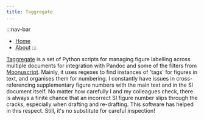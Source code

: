 ```yaml
---
title: Taggregate
...
```


:::nav-bar
- [Home](index.html)
- [About](about.html)
:::

[Taggregate](https://github.com/Will-Robin/Taggregate) is a set of Python scripts for managing figure labelling across multiple documents for integration with Pandoc and some of the filters from [Moonuscript](https://github.com/Will-Robin/moonuscript). Mainly, it uses regexes to find instances of 'tags' for figures in text, and organises them for numbering. I constantly have issues in cross-referencing supplementary figure numbers with the main text and in the SI document itself. No matter how carefully I and my colleagues check, there is always a finite chance that an incorrect SI figure number slips through the cracks, especially when drafting and re-drafting. This software has helped in this respect. Still, it's no substitute for careful inspection!

